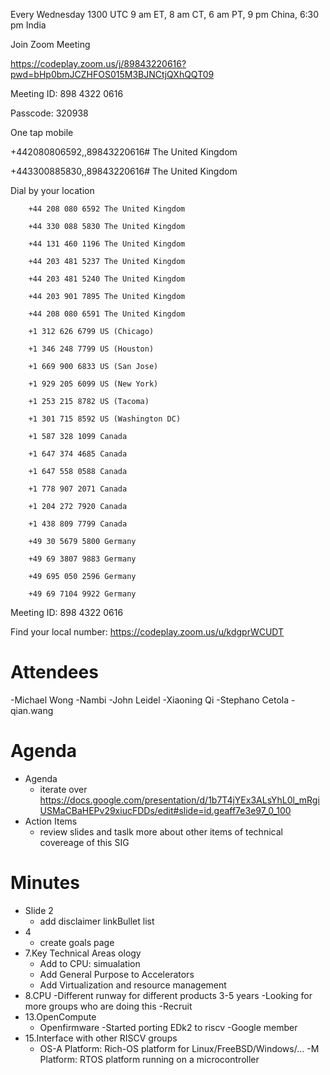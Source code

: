 Every Wednesday 1300 UTC 9 am ET, 8 am CT, 6 am PT, 9 pm China, 6:30 pm India 

Join Zoom Meeting 

https://codeplay.zoom.us/j/89843220616?pwd=bHp0bmJCZHFOS015M3BJNCtjQXhQQT09 

Meeting ID: 898 4322 0616 

Passcode: 320938 

One tap mobile 

+442080806592,,89843220616# The United Kingdom 

+443300885830,,89843220616# The United Kingdom 

Dial by your location 

        +44 208 080 6592 The United Kingdom 
        
        +44 330 088 5830 The United Kingdom 
        
        +44 131 460 1196 The United Kingdom 
        
        +44 203 481 5237 The United Kingdom 
        
        +44 203 481 5240 The United Kingdom 
        
        +44 203 901 7895 The United Kingdom 
        
        +44 208 080 6591 The United Kingdom 
        
        +1 312 626 6799 US (Chicago) 
        
        +1 346 248 7799 US (Houston) 
        
        +1 669 900 6833 US (San Jose) 
        
        +1 929 205 6099 US (New York) 
        
        +1 253 215 8782 US (Tacoma) 
        
        +1 301 715 8592 US (Washington DC) 
        
        +1 587 328 1099 Canada 
        
        +1 647 374 4685 Canada 
        
        +1 647 558 0588 Canada 
        
        +1 778 907 2071 Canada 
        
        +1 204 272 7920 Canada 
        
        +1 438 809 7799 Canada 
        
        +49 30 5679 5800 Germany 
        
        +49 69 3807 9883 Germany 
        
        +49 695 050 2596 Germany 
        
        +49 69 7104 9922 Germany 

Meeting ID: 898 4322 0616 

Find your local number: https://codeplay.zoom.us/u/kdgprWCUDT 


# Attendees
-Michael Wong
-Nambi
-John Leidel
-Xiaoning Qi
-Stephano Cetola
-qian.wang



# Agenda

- Agenda
  - iterate over https://docs.google.com/presentation/d/1b7T4jYEx3ALsYhL0l_mRgiUSMaCBaHEPv29xiucFDDs/edit#slide=id.geaff7e3e97_0_100
- Action Items
  - review slides and taslk more about other items of technical covereage of this SIG

# Minutes

- Slide 2 
  - add disclaimer linkBullet list
- 4
  - create goals page
- 7.Key Technical Areas ology
  - Add to CPU: simualation   
  - Add General Purpose to Accelerators
  - Add Virtualization and resource management
- 8.CPU 
  -Different runway for different products 3-5 years
  -Looking for more groups who are doing this
  -Recruit 
- 13.OpenCompute
  - Openfirmware
  -Started porting EDk2 to riscv
  -Google member 
- 15.Interface with other RISCV groups
  - OS-A Platform: Rich-OS platform for Linux/FreeBSD/Windows/…
  -M Platform: RTOS platform running on a microcontroller
